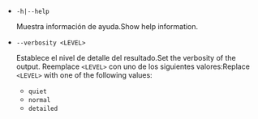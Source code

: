 * `-h|--help`

  <span data-ttu-id="61080-101">Muestra información de ayuda.</span><span class="sxs-lookup"><span data-stu-id="61080-101">Show help information.</span></span>

* `--verbosity <LEVEL>`

  <span data-ttu-id="61080-102">Establece el nivel de detalle del resultado.</span><span class="sxs-lookup"><span data-stu-id="61080-102">Set the verbosity of the output.</span></span> <span data-ttu-id="61080-103">Reemplace `<LEVEL>` con uno de los siguientes valores:</span><span class="sxs-lookup"><span data-stu-id="61080-103">Replace `<LEVEL>` with one of the following values:</span></span>
  
  * `quiet`
  * `normal`
  * `detailed`
